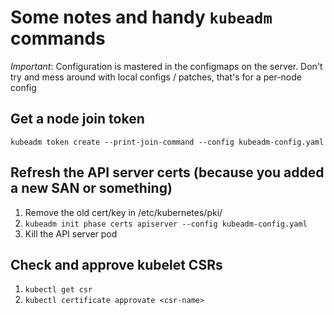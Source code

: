 # Some notes and handy `kubeadm` commands

_Important_: Configuration is mastered in the configmaps on the server. Don't try and mess around with local configs / patches, that's for a per-node config

## Get a node join token

`kubeadm token create --print-join-command --config kubeadm-config.yaml`

## Refresh the API server certs (because you added a new SAN or something)

1. Remove the old cert/key in /etc/kubernetes/pki/
2. `kubeadm init phase certs apiserver --config kubeadm-config.yaml`
3. Kill the API server pod


## Check and approve kubelet CSRs

1. `kubectl get csr`
2. `kubectl certificate approvate <csr-name>`
